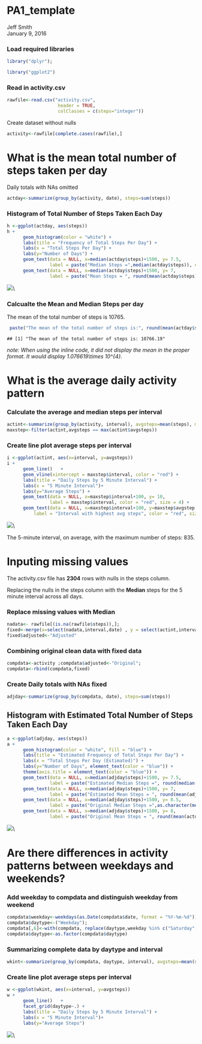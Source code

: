 # PA1_template
Jeff Smith  
January 9, 2016  




### Load required libraries

```r
library("dplyr");

library("ggplot2")
```

### Read in activity.csv

```r
rawfile<-read.csv("activity.csv",  
                   header = TRUE,
                   colClasses = c(steps="integer"))
```

Create dataset without nulls

```r
activity<-rawfile[complete.cases(rawfile),] 
```


#  What is the mean total number of steps taken per day

Daily totals with NAs omitted

```r
actday<-summarize(group_by(activity, date), steps=sum(steps))
```


### Histogram of Total Number of Steps Taken Each Day


```r
h <-ggplot(actday, aes(steps))
h +
      geom_histogram(color = "white") +
      labs(title = "Frequency of Total Steps Per Day") +
      labs(x = "Total Steps Per Day") +
      labs(y="Number of Days") +
      geom_text(data = NULL, x=median(actday$steps)+1500, y= 7.5, 
                label = paste("Median Steps =",median(actday$steps)), color = "black", size = 4, hjust = 0) +
      geom_text(data = NULL, x=median(actday$steps)+1500, y= 7, 
                label = paste("Mean Steps = ", round(mean(actday$steps),2)), color = "black", size = 4, hjust = 0) 
```

![](PA1_template_files/figure-html/unnamed-chunk-5-1.png)\

### Calcualte the Mean and Median Steps per day
 
The mean of the total number of steps is 10765.

```r
 paste("The mean of the total number of steps is:", round(mean(actday$steps),2))
```

```
## [1] "The mean of the total number of steps is: 10766.19"
```
*note: When using the inline code, it did not display the mean in the proper format.  It would display 1.076619\times 10^{4}.*


# What is the average daily activity pattern

### Calculate the average and median steps per interval

```r
actint<-summarize(group_by(activity, interval), avgsteps=mean(steps), medsteps=median(steps) );
maxstep<-filter(actint,avgsteps == max(actint$avgsteps))
```


### Create line plot average steps per interval

```r
i <-ggplot(actint, aes(x=interval, y=avgsteps))
i +
      geom_line()   +
      geom_vline(xintercept = maxstep$interval, color = "red") +
      labs(title = "Daily Steps by 5 Minute Interval") +
      labs(x = "5 Minute Interval")+
      labs(y="Average Steps") +
      geom_text(data = NULL, x=maxstep$interval+100, y= 10, 
                label = maxstep$interval, color = "red", size = 4) +
      geom_text(data = NULL, x=maxstep$interval+100, y=maxstep$avgstep - 20, 
          label = "Interval with highest avg steps", color = "red", size = 4, hjust = 0)
```

![](PA1_template_files/figure-html/unnamed-chunk-8-1.png)\

The 5-minute interval, on average, with the maximum number of steps: 835.


# Inputing missing values


The activity.csv file has **2304** rows with nulls in the steps column.

Replacing the nulls in the steps column with the **Median** steps for the 5 minute interval across all days.

### Replace missing values with Median

```r
nadata<- rawfile[(is.na(rawfile$steps)),];
fixed<-merge(x=select(nadata,interval,date) , y = select(actint,interval,steps=medsteps), by = "interval");
fixed$adjusted<-"Adjusted"
```
### Combining original clean data with fixed data

```r
compdata<-activity ;compdata$adjusted<-"Original";
compdata<-rbind(compdata,fixed)
```


### Create Daily totals with NAs fixed

```r
adjday<-summarize(group_by(compdata, date), steps=sum(steps))
```

## Histogram with Estimated Total Number of Steps Taken Each Day


```r
a <-ggplot(adjday, aes(steps))
a +
      geom_histogram(color = "white", fill = "blue") +
      labs(title = "Estimated Frequency of Total Steps Per Day") +
      labs(x = "Total Steps Per Day (Estimated)") +
      labs(y="Number of Days", element_text(color = "blue")) +
      theme(axis.title = element_text(color = "blue")) +
      geom_text(data = NULL, x=median(adjday$steps)+1500, y= 7.5, 
                label = paste("Estimated Median Steps =", round(median(adjday$steps),2)), color = "blue", size = 4, hjust = 0) +
      geom_text(data = NULL, x=median(adjday$steps)+1500, y= 7, 
                label = paste("Estimated Mean Steps = ", round(mean(adjday$steps),2)), color = "blue", size = 4, hjust = 0) +
      geom_text(data = NULL, x=median(adjday$steps)+1500, y= 8.5, 
                label = paste("Original Median Steps =",as.character(median(actday$steps))), color = "black", size = 4, hjust = 0) +
      geom_text(data = NULL, x=median(adjday$steps)+1500, y= 8, 
                label = paste("Original Mean Steps = ", round(mean(actday$steps),2)), color = "black", size = 4, hjust = 0) 
```

![](PA1_template_files/figure-html/unnamed-chunk-12-1.png)\


# Are there differences in activity patterns between weekdays and weekends?


### Add weekday to compdata and distinguish weekday from weekend

```r
compdata$weekday<-weekdays(as.Date(compdata$date, format = "%Y-%m-%d"));
compdata$daytype<-("Weekday");
compdata[,6]<-with(compdata, replace(daytype,weekday %in% c("Saturday", "Sunday"), "Weekend"));
compdata$daytype<-as.factor(compdata$daytype)
```
### Summarizing complete data by daytype and interval

```r
wkint<-summarize(group_by(compdata, daytype, interval), avgsteps=mean(steps) )
```


### Create line plot average steps per interval

```r
w <-ggplot(wkint, aes(x=interval, y=avgsteps))
w +
      geom_line()   +
      facet_grid(daytype~.) +
      labs(title = "Daily Steps by 5 Minute Interval") +
      labs(x = "5 Minute Interval")+
      labs(y="Average Steps") 
```

![](PA1_template_files/figure-html/unnamed-chunk-15-1.png)\
